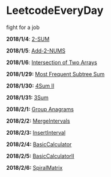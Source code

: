 # LeetcodeEveryDay
fight for a job

**2018/1/4**: [2-SUM](./2-SUM.md)

**2018/1/5**: [Add-2-NUMS](./Add-2-NUMS.md)

**2018/1/6**: [Intersection of Two Arrays](./IntersectionOfTwoArrays.md)

**2018/1/29:** [Most Frequent Subtree Sum](./MostFrequentSubtreeSum.md)

**2018/1/30:** [4Sum Ⅱ](./4SumⅡ.md)

**2018/1/31:** [3Sum](./3Sum.md)

**2018/2/1:** [Group Anagrams](./GroupAnagrams.md)

**2018/2/2:** [MergeIntervals](./MergeIntervals.md)

**2018/2/3:** [InsertInterval](./InsertInterval.md)

**2018/2/4:** [BasicCalculator](./BasicCalculator.md)

**2018/2/5:** [BasicCalculatorⅡ](./BasicCalculatorⅡ.md)

**2018/2/6:** [SpiralMatrix](./SpiralMatrix.md)